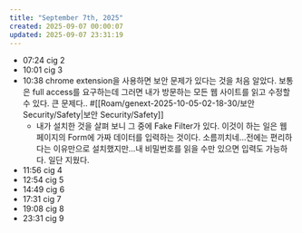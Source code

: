 ```yaml
---
title: "September 7th, 2025"
created: 2025-09-07 00:00:07
updated: 2025-09-07 23:31:19
---
```

  * 07:24 cig 2
  * 10:01 cig 3
  * 10:38 chrome extension을 사용하면 보안 문제가 있다는 것을 처음 알았다. 보통은 full access를 요구하는데 그러면 내가 방문하는 모든 웹 사이트를 읽고 수정할 수 있다. 큰 문제다.. #[[Roam/genext-2025-10-05-02-18-30/보안 Security/Safety|보안 Security/Safety]]
    * 내가 설치한 것을 살펴 보니 그 중에 Fake Filter가 있다. 이것이 하는 일은 웹 페이지의 Form에 가짜 데이터를 입력하는 것이다. 소름끼치네...전에는 편리하다는 이유만으로 설치했지만...내 비밀번호를 읽을 수만 있으면 입력도 가능하다. 일단 지웠다. 
  * 11:56 cig 4
  * 12:54 cig 5
  * 14:49 cig 6
  * 17:31 cig 7
  * 19:08 cig 8
  * 23:31 cig 9